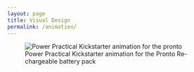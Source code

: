 ```yaml
---
layout: page
title: Visual Design
permalink: /animation/
---
```


<figure class="image">
  <img src="/images/power-practical-pronto-battery-kickstarter-animation.gif" alt="Power Practical Kickstarter animation for the pronto">
  <figcaption>Power Practical Kickstarter animation for the Pronto Re-chargeable battery pack</figcaption>
</figure>
